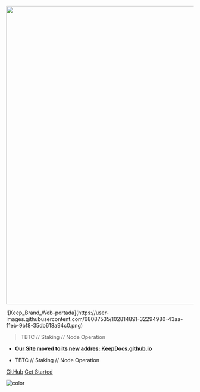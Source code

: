 <!-- _coverpage.md -->
<p align="center">
  <img width="800" src="https://user-images.githubusercontent.com/68087535/102814891-32294980-43aa-11eb-9bf8-35db618a94c0.png">
</p>
![Keep_Brand_Web-portada](https://user-images.githubusercontent.com/68087535/102814891-32294980-43aa-11eb-9bf8-35db618a94c0.png)

> TBTC //  Staking // Node Operation

- **[Our Site moved to its new addres: KeepDocs.github.io](https://keepdocs.github.io/)**

- TBTC   //   Staking   //   Node Operation


[GitHub](https://github.com/keepdocs/keepdocs.github.io/)
[Get Started](https://keepdocs.github.io/)

<!-- background color -->

![color](#f0f0f0)
